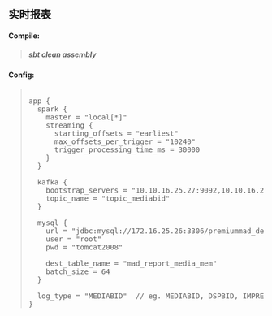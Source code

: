 ## 实时报表

#### Compile: 
> #####  sbt clean assembly

#### Config:
> <pre> 
> app {
>   spark {
>     master = "local[*]"
>     streaming {
>       starting_offsets = "earliest"
>       max_offsets_per_trigger = "10240"
>       trigger_processing_time_ms = 30000
>     }
>   }
> 
>   kafka {
>     bootstrap_servers = "10.10.16.25.27:9092,10.10.16.25.28:9092,10.10.16.25.29:9092"
>     topic_name = "topic_mediabid"
>   }
> 
>   mysql {
>     url = "jdbc:mysql://172.16.25.26:3306/premiummad_dev?useUnicode=true&characterEncoding=utf8&autoReconnect=true"
>     user = "root"
>     pwd = "tomcat2008"
> 
>     dest_table_name = "mad_report_media_mem"
>     batch_size = 64
>   }
> 
>   log_type = "MEDIABID"  // eg. MEDIABID, DSPBID, IMPRESSION, CLICK, WINNOTICE
> }
> </pre>